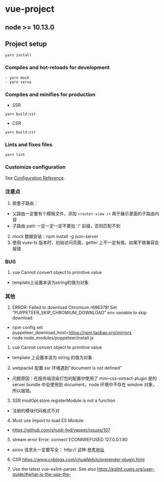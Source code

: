 # vue-project

## node >= 10.13.0

## Project setup

```
yarn install
```

### Compiles and hot-reloads for development

```
- yarn mock
- yarn serve
```

### Compiles and minifies for production

- SSR
```
yarn build:ssr
```

- CSR
```
yarn build:csr
```

### Lints and fixes files

```
yarn lint
```

### Customize configuration

See [Configuration Reference](https://cli.vuejs.org/config/).

### 注意点

1. 嵌套子路由：

- 父路由一定要有个模板文件，添加 `<router-view />` 用于展示里面的子路由内容
- 子路由 path 一定一定一定不要加 '/' 前缀，否则匹配不到

2. mock 数据安装：npm install -g json-server
3. 使用 vuex-ts 版本时，初始访问页面，getter 上不一定有值，如果不做兼容会报错

### BUG
1. vue  Cannot convert object to primitive value
  - template上设置本该为string的值为对象

### 其他
1. ERROR: Failed to download Chromium r686378! Set "PUPPETEER_SKIP_CHROMIUM_DOWNLOAD" env variable to skip download.
  - npm config set puppeteer_download_host=https://npm.taobao.org/mirrors
  - node node_modules/puppeteer/install.js

1. vue Cannot convert object to primitive value

- template 上设置本该为 string 的值为对象

2. webpack4 配置 ssr 环境遇到“document is not defined”

- 问题原因：在服务端渲染打包的配置中使用了 mini-css-extract-plugin 是的 server bundle 中会使用到 document，node 环境中不存在 window 对象，所以报错。

3. SSR modOpt.store.registerModule is not a function
- 注册的模块代码格式不对

4. Must use import to load ES Module:
- https://github.com/shuidi-fed/vapper/issues/107

5. stream error Error: connect ECONNREFUSED 127.0.0.1:80
- axios 请求头一定要写全： http:// 这种 [参考地址](https://stackoverflow.com/questions/61530897/axios-error-connect-econnrefused-127-0-0-180)


6. CSR https://www.cnblogs.com/chuaWeb/p/prerender-plugin.html

7. Use the latest vue-eslint-parser. See also https://eslint.vuejs.org/user-guide/#what-is-the-use-the-